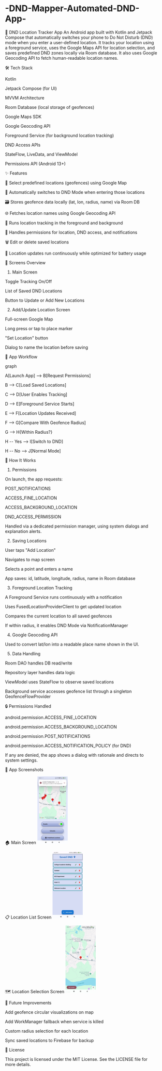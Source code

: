 # -DND-Mapper-Automated-DND-App-

📵 DND Location Tracker App
An Android app built with Kotlin and Jetpack Compose that automatically switches your phone to Do Not Disturb (DND) mode when you enter a user-defined location. It tracks your location using a foreground service, uses the Google Maps API for location selection, and saves predefined DND zones locally via Room database. It also uses Google Geocoding API to fetch human-readable location names.

🛠️ Tech Stack

Kotlin

Jetpack Compose (for UI)

MVVM Architecture

Room Database (local storage of geofences)

Google Maps SDK

Google Geocoding API

Foreground Service (for background location tracking)

DND Access APIs

StateFlow, LiveData, and ViewModel

Permissions API (Android 13+)

✨ Features

📍 Select predefined locations (geofences) using Google Map

🔕 Automatically switches to DND Mode when entering those locations

🗃 Stores geofence data locally (lat, lon, radius, name) via Room DB

🌐 Fetches location names using Google Geocoding API

🎯 Runs location tracking in the foreground and background

🔐 Handles permissions for location, DND access, and notifications

🗑 Edit or delete saved locations

🔄 Location updates run continuously while optimized for battery usage

📲 Screens Overview

1. Main Screen

Toggle Tracking On/Off

List of Saved DND Locations

Button to Update or Add New Locations

2. Add/Update Location Screen

Full-screen Google Map

Long press or tap to place marker

"Set Location" button

Dialog to name the location before saving

🧩 App Workflow


graph 

A[Launch App] --> B[Request Permissions]

B --> C[Load Saved Locations]

C --> D[User Enables Tracking]

D --> E[Foreground Service Starts]

E --> F[Location Updates Received]

F --> G[Compare With Geofence Radius]

G --> H{Within Radius?}

H -- Yes --> I[Switch to DND]

H -- No --> J[Normal Mode]

🧠 How It Works

1. Permissions

On launch, the app requests:

POST_NOTIFICATIONS

ACCESS_FINE_LOCATION

ACCESS_BACKGROUND_LOCATION

DND_ACCESS_PERMISSION

Handled via a dedicated permission manager, using system dialogs and explanation alerts.

2. Saving Locations

User taps "Add Location"

Navigates to map screen

Selects a point and enters a name

App saves: id, latitude, longitude, radius, name in Room database

3. Foreground Location Tracking

A Foreground Service runs continuously with a notification

Uses FusedLocationProviderClient to get updated location

Compares the current location to all saved geofences

If within radius, it enables DND Mode via NotificationManager

4. Google Geocoding API

Used to convert lat/lon into a readable place name shown in the UI.

5. Data Handling

Room DAO handles DB read/write

Repository layer handles data logic

ViewModel uses StateFlow to observe saved locations

Background service accesses geofence list through a singleton GeofenceFlowProvider

🔒 Permissions Handled

android.permission.ACCESS_FINE_LOCATION

android.permission.ACCESS_BACKGROUND_LOCATION

android.permission.POST_NOTIFICATIONS

android.permission.ACCESS_NOTIFICATION_POLICY (for DND)

If any are denied, the app shows a dialog with rationale and directs to system settings.

📱 App Screenshots

🏠 Main Screen
<img src="screenshots/mainscreen.jpg" width="100" />

📋 Location List Screen
<img src="screenshots/locationlistscreen.jpg" width="100" />

🗺️ Location Selection Screen
<img src="screenshots/locationselectionscreen.jpg" width="100" />



🧪 Future Improvements

Add geofence circular visualizations on map

Add WorkManager fallback when service is killed

Custom radius selection for each location

Sync saved locations to Firebase for backup

📄 License

This project is licensed under the MIT License. See the LICENSE file for more details.

